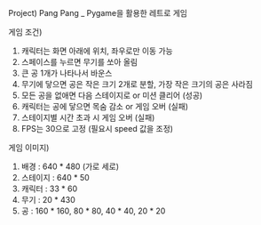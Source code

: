 Project) Pang Pang _ Pygame을 활용한 레트로 게임

게임 조건)
1. 캐릭터는 화면 아래에 위치, 좌우로만 이동 가능
2. 스페이스를 누르면 무기를 쏘아 올림
3. 큰 공 1개가 나타나서 바운스
4. 무기에 닿으면 공은 작은 크기 2개로 분할, 가장 작은 크기의 공은 사라짐
5. 모든 공을 없애면 다음 스테이지로 or 미션 클리어 (성공)
6. 캐릭터는 공에 닿으면 목숨 감소 or 게임 오버 (실패)
7. 스테이지별 시간 초과 시 게임 오버 (실패)
8. FPS는 30으로 고정 (필요시 speed 값을 조정)

게임 이미지)
1. 배경 : 640 * 480 (가로 세로)
2. 스테이지 : 640 * 50
3. 캐릭터 : 33 * 60
4. 무기 : 20 * 430
5. 공 : 160 * 160, 80 * 80, 40 * 40, 20 * 20